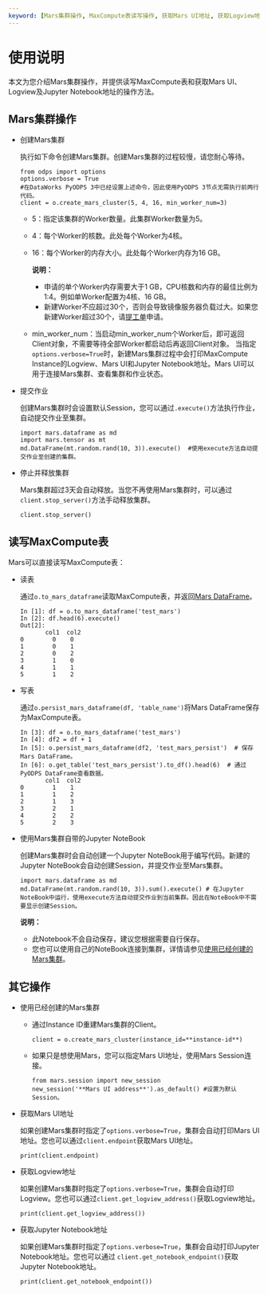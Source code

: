 ```yaml
---
keyword: [Mars集群操作, MaxCompute表读写操作, 获取Mars UI地址, 获取Logview地址, 获取Jupyter Notebook地址]
---
```


# 使用说明

本文为您介绍Mars集群操作，并提供读写MaxCompute表和获取Mars UI、Logview及Jupyter Notebook地址的操作方法。

## Mars集群操作

-   创建Mars集群

    执行如下命令创建Mars集群。创建Mars集群的过程较慢，请您耐心等待。

    ```
    from odps import options
    options.verbose = True  
    #在DataWorks PyODPS 3中已经设置上述命令，因此使用PyODPS 3节点无需执行前两行代码。
    client = o.create_mars_cluster(5, 4, 16, min_worker_num=3)
    ```

    -   5：指定该集群的Worker数量。此集群Worker数量为5。
    -   4：每个Worker的核数。此处每个Worker为4核。
    -   16：每个Worker的内存大小。此处每个Worker内存为16 GB。

        **说明：**

        -   申请的单个Worker内存需要大于1 GB，CPU核数和内存的最佳比例为1:4。例如单Worker配置为4核、16 GB。
        -   新建Worker不应超过30个，否则会导致镜像服务器负载过大。如果您新建Worker超过30个，请[提工单](https://workorder-intl.console.aliyun.com/)申请。
    -   min\_worker\_num：当启动min\_worker\_num个Worker后，即可返回Client对象，不需要等待全部Worker都启动后再返回Client对象。
    当指定`options.verbose=True`时，新建Mars集群过程中会打印MaxCompute Instance的Logview、Mars UI和Jupyter Notebook地址。Mars UI可以用于连接Mars集群、查看集群和作业状态。

-   提交作业

    创建Mars集群时会设置默认Session，您可以通过`.execute()`方法执行作业，自动提交作业至集群。

    ```
    import mars.dataframe as md
    import mars.tensor as mt
    md.DataFrame(mt.random.rand(10, 3)).execute()  #使用execute方法自动提交作业至创建的集群。
    ```

-   停止并释放集群

    Mars集群超过3天会自动释放。当您不再使用Mars集群时，可以通过`client.stop_server()`方法手动释放集群。

    ```
    client.stop_server()
    ```


## 读写MaxCompute表

Mars可以直接读写MaxCompute表：

-   读表

    通过`o.to_mars_dataframe`读取MaxCompute表，并返回[Mars DataFrame](https://docs.pymars.org/en/latest/#mars-dataframe)。

    ```
    In [1]: df = o.to_mars_dataframe('test_mars')
    In [2]: df.head(6).execute()
    Out[2]:
           col1  col2
    0        0    0
    1        0    1
    2        0    2
    3        1    0
    4        1    1
    5        1    2
    ```

-   写表

    通过`o.persist_mars_dataframe(df, 'table_name')`将Mars DataFrame保存为MaxCompute表。

    ```
    In [3]: df = o.to_mars_dataframe('test_mars')
    In [4]: df2 = df + 1
    In [5]: o.persist_mars_dataframe(df2, 'test_mars_persist')  # 保存Mars DataFrame。
    In [6]: o.get_table('test_mars_persist').to_df().head(6)  # 通过PyODPS DataFrame查看数据。
           col1  col2
    0        1    1
    1        1    2
    2        1    3
    3        2    1
    4        2    2
    5        2    3
    ```

-   使用Mars集群自带的Jupyter NoteBook

    创建Mars集群时会自动创建一个Jupyter NoteBook用于编写代码。新建的Jupyter NoteBook会自动创建Session，并提交作业至Mars集群。

    ```
    import mars.dataframe as md
    md.DataFrame(mt.random.rand(10, 3)).sum().execute() # 在Jupyter NoteBook中运行，使用execute方法自动提交作业到当前集群。因此在NoteBook中不需要显示创建Session。
    ```

    **说明：**

    -   此Notebook不会自动保存，建议您根据需要自行保存。
    -   您也可以使用自己的NoteBook连接到集群，详情请参见[使用已经创建的Mars集群](#section_mxb_4df_rm2)。

## 其它操作

-   使用已经创建的Mars集群
    -   通过Instance ID重建Mars集群的Client。

        ```
        client = o.create_mars_cluster(instance_id=**instance-id**)
        ```

    -   如果只是想使用Mars，您可以指定Mars UI地址，使用Mars Session连接。

        ```
        from mars.session import new_session
        new_session('**Mars UI address**').as_default() #设置为默认Session。
        ```

-   获取Mars UI地址

    如果创建Mars集群时指定了`options.verbose=True`，集群会自动打印Mars UI地址。您也可以通过`client.endpoint`获取Mars UI地址。

    ```
    print(client.endpoint)
    ```

-   获取Logview地址

    如果创建Mars集群时指定了`options.verbose=True`，集群会自动打印Logview。您也可以通过`client.get_logview_address()`获取Logview地址。

    ```
    print(client.get_logview_address())
    ```

-   获取Jupyter Notebook地址

    如果创建Mars集群时指定了`options.verbose=True`，集群会自动打印Jupyter Notebook地址。您也可以通过 `client.get_notebook_endpoint()`获取Jupyter Notebook地址。

    ```
    print(client.get_notebook_endpoint())
    ```


